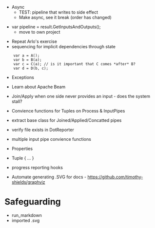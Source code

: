 - Async
	- TEST: pipeline that writes to side effect
	- Make async, see it break (order has changed)
* var pipeline = result.GetInputsAndOutputs();
	- move to own project
- Repeat Arlo's exercise
- sequencing for implicit dependencies through state
```
	var a = A();
	var b = B(a); 
	var c = C(a); // is it important that C comes *after* B?
	var d = D(b, c);
```
- Exceptions
- Learn about Apache Beam
- Join/Apply when one side never provides an input - does the system stall?
- Convience functions for Tuples on Process & InputPipes
- extract base class for Joined/Applied/Concatted pipes
- verify file exists in DotReporter
- multiple input pipe convience functions

- Properties
-  Tuple { ... } 
- progress reporting hooks
- Automate generating .SVG for docs - https://github.com/timothy-shields/graphviz

# Safeguarding
- run_markdown
- imported .svg